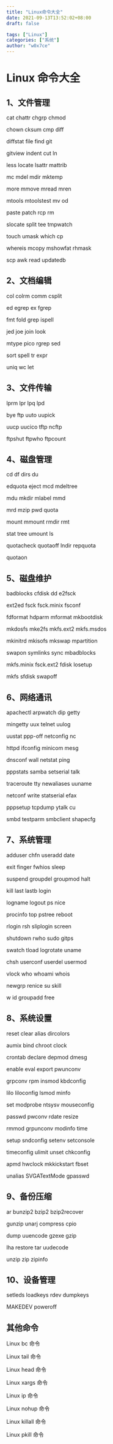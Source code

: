 ```yaml
---
title: "Linux命令大全"
date: 2021-09-13T13:52:02+08:00
draft: false

tags: ["Linux"]
categories: ["系统"]
author: "w0x7ce"
---
```



# Linux 命令大全

## 1、文件管理
cat	chattr	chgrp	chmod

chown	cksum	cmp	diff

diffstat	file	find	git

gitview	indent	cut	ln

less	locate	lsattr	mattrib

mc	mdel	mdir	mktemp

more	mmove	mread	mren

mtools	mtoolstest	mv	od

paste	patch	rcp	rm

slocate	split	tee	tmpwatch

touch	umask	which	cp

whereis	mcopy	mshowfat	rhmask

scp	awk	read	updatedb

## 2、文档编辑
col	colrm	comm	csplit

ed	egrep	ex	fgrep

fmt	fold	grep	ispell

jed	joe	join	look

mtype	pico	rgrep	sed

sort	spell	tr	expr

uniq	wc	let	 
## 3、文件传输
lprm	lpr	lpq	lpd

bye	ftp	uuto	uupick

uucp	uucico	tftp	ncftp

ftpshut	ftpwho	ftpcount	 
## 4、磁盘管理
cd	df	dirs	du

edquota	eject	mcd	mdeltree

mdu	mkdir	mlabel	mmd

mrd	mzip	pwd	quota

mount	mmount	rmdir	rmt

stat	tree	umount	ls

quotacheck	quotaoff	lndir	repquota

quotaon	 	 	 
## 5、磁盘维护
badblocks	cfdisk	dd	e2fsck

ext2ed	fsck	fsck.minix	fsconf

fdformat	hdparm	mformat	mkbootdisk

mkdosfs	mke2fs	mkfs.ext2	mkfs.msdos

mkinitrd	mkisofs	mkswap	mpartition

swapon	symlinks	sync	mbadblocks

mkfs.minix	fsck.ext2	fdisk	losetup

mkfs	sfdisk	swapoff	 
## 6、网络通讯
apachectl	arpwatch	dip	getty

mingetty	uux	telnet	uulog

uustat	ppp-off	netconfig	nc

httpd	ifconfig	minicom	mesg

dnsconf	wall	netstat	ping

pppstats	samba	setserial	talk

traceroute	tty	newaliases	uuname

netconf	write	statserial	efax

pppsetup	tcpdump	ytalk	cu

smbd	testparm	smbclient	shapecfg
## 7、系统管理
adduser	chfn	useradd	date

exit	finger	fwhios	sleep

suspend	groupdel	groupmod	halt

kill	last	lastb	login

logname	logout	ps	nice

procinfo	top	pstree	reboot

rlogin	rsh	sliplogin	screen

shutdown	rwho	sudo	gitps

swatch	tload	logrotate	uname

chsh	userconf	userdel	usermod

vlock	who	whoami	whois

newgrp	renice	su	skill

w	id	groupadd	free
## 8、系统设置
reset	clear	alias	dircolors

aumix	bind	chroot	clock

crontab	declare	depmod	dmesg

enable	eval	export	pwunconv

grpconv	rpm	insmod	kbdconfig

lilo	liloconfig	lsmod	minfo

set	modprobe	ntsysv	mouseconfig

passwd	pwconv	rdate	resize

rmmod	grpunconv	modinfo	time

setup	sndconfig	setenv	setconsole

timeconfig	ulimit	unset	chkconfig

apmd	hwclock	mkkickstart	fbset

unalias	SVGATextMode	gpasswd	 
## 9、备份压缩
ar	bunzip2	bzip2	bzip2recover

gunzip	unarj	compress	cpio

dump	uuencode	gzexe	gzip

lha	restore	tar	uudecode

unzip	zip	zipinfo	 

## 10、设备管理
setleds	loadkeys	rdev	dumpkeys

MAKEDEV	poweroff	 	 

## 其他命令
Linux bc 命令

Linux tail 命令

Linux head 命令

Linux xargs 命令

Linux ip 命令

Linux nohup 命令

Linux killall 命令

Linux pkill 命令